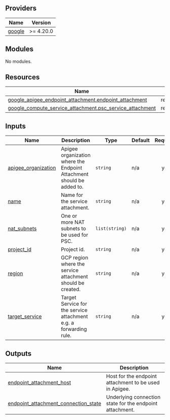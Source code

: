 <!-- BEGIN_TF_DOCS -->
## Providers

| Name | Version |
|------|---------|
| <a name="provider_google"></a> [google](#provider\_google) | >= 4.20.0 |

## Modules

No modules.

## Resources

| Name | Type |
|------|------|
| [google_apigee_endpoint_attachment.endpoint_attachment](https://registry.terraform.io/providers/hashicorp/google/latest/docs/resources/apigee_endpoint_attachment) | resource |
| [google_compute_service_attachment.psc_service_attachment](https://registry.terraform.io/providers/hashicorp/google/latest/docs/resources/compute_service_attachment) | resource |

## Inputs

| Name | Description | Type | Default | Required |
|------|-------------|------|---------|:--------:|
| <a name="input_apigee_organization"></a> [apigee\_organization](#input\_apigee\_organization) | Apigee organization where the Endpoint Attachment should be added to. | `string` | n/a | yes |
| <a name="input_name"></a> [name](#input\_name) | Name for the service attachment. | `string` | n/a | yes |
| <a name="input_nat_subnets"></a> [nat\_subnets](#input\_nat\_subnets) | One or more NAT subnets to be used for PSC. | `list(string)` | n/a | yes |
| <a name="input_project_id"></a> [project\_id](#input\_project\_id) | Project id. | `string` | n/a | yes |
| <a name="input_region"></a> [region](#input\_region) | GCP region where the service attachment should be created. | `string` | n/a | yes |
| <a name="input_target_service"></a> [target\_service](#input\_target\_service) | Target Service for the service attachment e.g. a forwarding rule. | `string` | n/a | yes |

## Outputs

| Name | Description |
|------|-------------|
| <a name="output_endpoint_attachment_host"></a> [endpoint\_attachment\_host](#output\_endpoint\_attachment\_host) | Host for the endpoint attachment to be used in Apigee. |
| <a name="output_endpoint_attachment_connection_state"></a> [endpoint\_attachment\_connection_state](#output\_endpoint\_attachment\_connection_state) | Underlying connection state for the endpoint attachment. |
<!-- END_TF_DOCS -->
